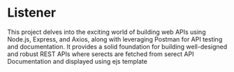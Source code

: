 <h1>Listener</h1>
This project delves into the exciting world of building web APIs using Node.js, Express, and Axios, along with leveraging Postman for API testing and documentation.
It provides a solid foundation for building well-designed and robust REST APIs where serects are fetched from serect API Documentation and displayed using ejs template

